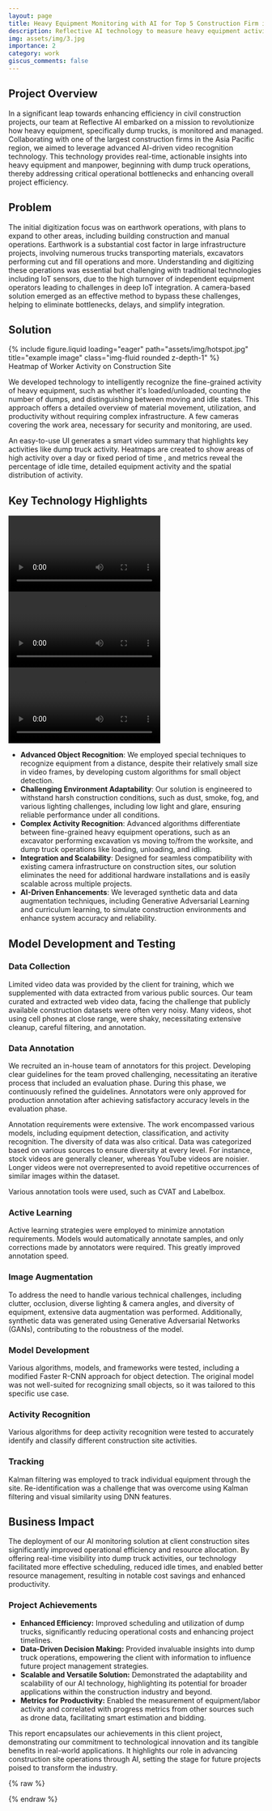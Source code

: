 ```yaml
---
layout: page
title: Heavy Equipment Monitoring with AI for Top 5 Construction Firm in Asia Pacific 
description: Reflective AI technology to measure heavy equipment activity in civil construction projects from HD video feeds for client.
img: assets/img/3.jpg
importance: 2
category: work
giscus_comments: false
---
```


<h2>Project Overview</h2>
<p>In a significant leap towards enhancing efficiency in civil construction projects, our team at Reflective AI embarked on a mission to revolutionize how heavy equipment, specifically dump trucks, is monitored and managed. Collaborating with one of the largest construction firms in the Asia Pacific region, we aimed to leverage advanced AI-driven video recognition technology. This technology provides real-time, actionable insights into heavy equipment and manpower, beginning with dump truck operations, thereby addressing critical operational bottlenecks and enhancing overall project efficiency.
</p>

<h2>Problem</h2>
<p>
The initial digitization focus was on earthwork operations, with plans to expand to other areas, including building construction and manual operations. Earthwork is a substantial cost factor in large infrastructure projects, involving numerous trucks transporting materials, excavators performing cut and fill operations and more. Understanding and digitizing these operations was essential but challenging with traditional technologies including IoT sensors, due to the high turnover of independent equipment operators leading to challenges in deep IoT integration. A camera-based solution emerged as an effective method to bypass these challenges, helping to eliminate bottlenecks, delays, and simplify integration.
</p>

<h2>Solution</h2>

<div class="row">
    <div class="col-sm mt-3 mt-md-0">
        {% include figure.liquid loading="eager" path="assets/img/hotspot.jpg" title="example image" class="img-fluid rounded z-depth-1" %}
    </div>
</div>
<div class="caption">
    Heatmap of Worker Activity on Construction Site
</div>

<p>
We developed technology to intelligently recognize the fine-grained activity of heavy equipment, such as whether it's loaded/unloaded, counting the number of dumps, and distinguishing between moving and idle states. This approach offers a detailed overview of material movement, utilization, and productivity without requiring complex infrastructure. A few cameras covering the work area, necessary for security and monitoring, are used.

An easy-to-use UI generates a smart video summary that highlights key activities like dump truck activity.  Heatmaps are created to show areas of high activity over a day or fixed period of time , and metrics reveal the percentage of idle time, detailed equipment activity and the spatial distribution of activity.
</p>



## Key Technology Highlights

<div class="row">
  <div class="col-sm mt-3 mt-md-0">
    <video class="img-fluid rounded z-depth-1" controls>
      <source src="assets/img/youtube4.mp4" type="video/mp4">
      Your browser does not support the video tag.
    </video>
  </div>
  <div class="col-sm mt-3 mt-md-0">
    <video class="img-fluid rounded z-depth-1" controls>
      <source src="assets/img/youtube2.mp4" type="video/mp4">
      Your browser does not support the video tag.
    </video>
  </div>
  <div class="col-sm mt-3 mt-md-0">
    <video class="img-fluid rounded z-depth-1" controls>
      <source src="assets/img/youtube6.mp4" type="video/mp4">
      Your browser does not support the video tag.
    </video>
  </div>
</div>

- **Advanced Object Recognition**: We employed special techniques to recognize equipment from a distance, despite their relatively small size in video frames, by developing custom algorithms for small object detection.
- **Challenging Environment Adaptability**: Our solution is engineered to withstand harsh construction conditions, such as dust, smoke, fog, and various lighting challenges, including low light and glare, ensuring reliable performance under all conditions.
- **Complex Activity Recognition**: Advanced algorithms differentiate between fine-grained heavy equipment operations, such as an excavator performing excavation vs moving to/from the worksite, and dump truck operations like loading, unloading, and idling.
- **Integration and Scalability**: Designed for seamless compatibility with existing camera infrastructure on construction sites, our solution eliminates the need for additional hardware installations and is easily scalable across multiple projects.
- **AI-Driven Enhancements**: We leveraged synthetic data and data augmentation techniques, including Generative Adversarial Learning and curriculum learning, to simulate construction environments and enhance system accuracy and reliability.


## Model Development and Testing

### Data Collection

Limited video data was provided by the client for training, which we supplemented with data extracted from various public sources. Our team curated and extracted web video data, facing the challenge that publicly available construction datasets were often very noisy. Many videos, shot using cell phones at close range, were shaky, necessitating extensive cleanup, careful filtering, and annotation.

### Data Annotation

We recruited an in-house team of annotators for this project. Developing clear guidelines for the team proved challenging, necessitating an iterative process that included an evaluation phase. During this phase, we continuously refined the guidelines. Annotators were only approved for production annotation after achieving satisfactory accuracy levels in the evaluation phase.

Annotation requirements were extensive. The work encompassed various models, including equipment detection, classification, and activity recognition. The diversity of data was also critical. Data was categorized based on various sources to ensure diversity at every level. For instance, stock videos are generally cleaner, whereas YouTube videos are noisier. Longer videos were not overrepresented to avoid repetitive occurrences of similar images within the dataset.

Various annotation tools were used, such as CVAT and Labelbox.

### Active Learning

Active learning strategies were employed to minimize annotation requirements. Models would automatically annotate samples, and only corrections made by annotators were required. This greatly improved annotation speed.

### Image Augmentation

To address the need to handle various technical challenges, including clutter, occlusion, diverse lighting & camera angles, and diversity of equipment, extensive data augmentation was performed. Additionally, synthetic data was generated using Generative Adversarial Networks (GANs), contributing to the robustness of the model.

### Model Development

Various algorithms, models, and frameworks were tested, including a modified Faster R-CNN approach for object detection. The original model was not well-suited for recognizing small objects, so it was tailored to this specific use case.

### Activity Recognition

Various algorithms for deep activity recognition were tested to accurately identify and classify different construction site activities.

### Tracking

Kalman filtering was employed to track individual equipment through the site. Re-identification was a challenge that was overcome using Kalman filtering and visual similarity using DNN features.

## Business Impact

The deployment of our AI monitoring solution at client construction sites significantly improved operational efficiency and resource allocation. By offering real-time visibility into dump truck activities, our technology facilitated more effective scheduling, reduced idle times, and enabled better resource management, resulting in notable cost savings and enhanced productivity.

### Project Achievements

- **Enhanced Efficiency:** Improved scheduling and utilization of dump trucks, significantly reducing operational costs and enhancing project timelines.
- **Data-Driven Decision Making:** Provided invaluable insights into dump truck operations, empowering the client with information to influence future project management strategies.
- **Scalable and Versatile Solution:** Demonstrated the adaptability and scalability of our AI technology, highlighting its potential for broader applications within the construction industry and beyond.
- **Metrics for Productivity:** Enabled the measurement of equipment/labor activity and correlated with progress metrics from other sources such as drone data, facilitating smart estimation and bidding.

This report encapsulates our achievements in this client project, demonstrating our commitment to technological innovation and its tangible benefits in real-world applications. It highlights our role in advancing construction site operations through AI, setting the stage for future projects poised to transform the industry.






{% raw %}



{% endraw %}
